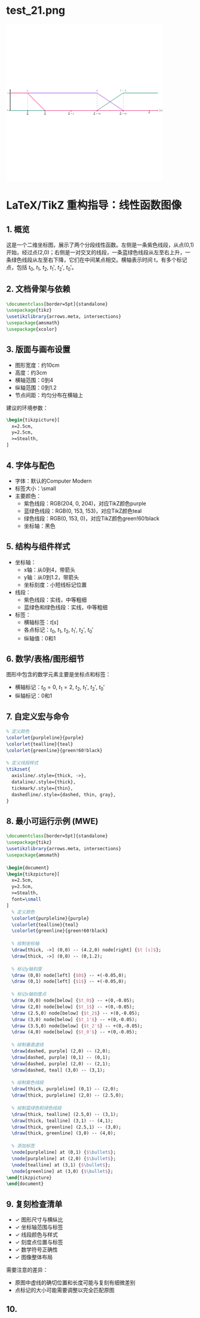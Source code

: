 # test_21.png

![test_21.png](../../../eval_dataset/images/test_21.png)

# LaTeX/TikZ 重构指导：线性函数图像

## 1. 概览

这是一个二维坐标图，展示了两个分段线性函数。左侧是一条紫色线段，从点(0,1)开始，经过点(2,0)；右侧是一对交叉的线段，一条蓝绿色线段从左至右上升，一条绿色线段从左至右下降，它们在中间某点相交。横轴表示时间 t，有多个标记点，包括 $t_0$, $t_1$, $t_2$, $t_1'$, $t_2'$, $t_0'$。

## 2. 文档骨架与依赖

```latex
\documentclass[border=5pt]{standalone}
\usepackage{tikz}
\usetikzlibrary{arrows.meta, intersections}
\usepackage{amsmath}
\usepackage{xcolor}
```

## 3. 版面与画布设置

- 图形宽度：约10cm
- 高度：约3cm
- 横轴范围：0到4
- 纵轴范围：0到1.2
- 节点间距：均匀分布在横轴上

建议的环境参数：
```latex
\begin{tikzpicture}[
  x=2.5cm,
  y=2.5cm,
  >=Stealth,
]
```

## 4. 字体与配色

- 字体：默认的Computer Modern
- 标签大小：\small
- 主要颜色：
  - 紫色线段：RGB(204, 0, 204)，对应TikZ颜色purple
  - 蓝绿色线段：RGB(0, 153, 153)，对应TikZ颜色teal
  - 绿色线段：RGB(0, 153, 0)，对应TikZ颜色green!60!black
  - 坐标轴：黑色

## 5. 结构与组件样式

- 坐标轴：
  - x轴：从0到4，带箭头
  - y轴：从0到1.2，带箭头
  - 坐标刻度：小短线标记位置
- 线段：
  - 紫色线段：实线，中等粗细
  - 蓝绿色和绿色线段：实线，中等粗细
- 标签：
  - 横轴标签：$t [s]$
  - 各点标记：$t_0$, $t_1$, $t_2$, $t_1'$, $t_2'$, $t_0'$
  - 纵轴值：0和1

## 6. 数学/表格/图形细节

图形中包含的数学元素主要是坐标点和标签：
- 横轴标记：$t_0=0$, $t_1=2$, $t_2$, $t_1'$, $t_2'$, $t_0'$
- 纵轴标记：0和1

## 7. 自定义宏与命令

```latex
% 定义颜色
\colorlet{purpleline}{purple}
\colorlet{tealline}{teal}
\colorlet{greenline}{green!60!black}

% 定义线段样式
\tikzset{
  axisline/.style={thick, ->},
  dataline/.style={thick},
  tickmark/.style={thin},
  dashedline/.style={dashed, thin, gray},
}
```

## 8. 最小可运行示例 (MWE)

```latex
\documentclass[border=5pt]{standalone}
\usepackage{tikz}
\usetikzlibrary{arrows.meta, intersections}
\usepackage{amsmath}

\begin{document}
\begin{tikzpicture}[
  x=2.5cm, 
  y=2.5cm, 
  >=Stealth,
  font=\small
]
  % 定义颜色
  \colorlet{purpleline}{purple}
  \colorlet{tealline}{teal}
  \colorlet{greenline}{green!60!black}
  
  % 绘制坐标轴
  \draw[thick, ->] (0,0) -- (4.2,0) node[right] {$t [s]$};
  \draw[thick, ->] (0,0) -- (0,1.2);
  
  % 标记y轴刻度
  \draw (0,0) node[left] {$0$} -- +(-0.05,0);
  \draw (0,1) node[left] {$1$} -- +(-0.05,0);
  
  % 标记x轴刻度点
  \draw (0,0) node[below] {$t_0$} -- +(0,-0.05);
  \draw (2,0) node[below] {$t_1$} -- +(0,-0.05);
  \draw (2.5,0) node[below] {$t_2$} -- +(0,-0.05);
  \draw (3,0) node[below] {$t_1'$} -- +(0,-0.05);
  \draw (3.5,0) node[below] {$t_2'$} -- +(0,-0.05);
  \draw (4,0) node[below] {$t_0'$} -- +(0,-0.05);
  
  % 绘制垂直虚线
  \draw[dashed, purple] (2,0) -- (2,0);
  \draw[dashed, purple] (0,1) -- (0,1);
  \draw[dashed, purple] (2,0) -- (2,1);
  \draw[dashed, teal] (3,0) -- (3,1);
  
  % 绘制紫色线段
  \draw[thick, purpleline] (0,1) -- (2,0);
  \draw[thick, purpleline] (2,0) -- (2.5,0);
  
  % 绘制蓝绿色和绿色线段
  \draw[thick, tealline] (2.5,0) -- (3,1);
  \draw[thick, tealline] (3,1) -- (4,1);
  \draw[thick, greenline] (2.5,1) -- (3,0);
  \draw[thick, greenline] (3,0) -- (4,0);
  
  % 添加标签
  \node[purpleline] at (0,1) {$\bullet$};
  \node[purpleline] at (2,0) {$\bullet$};
  \node[tealline] at (3,1) {$\bullet$};
  \node[greenline] at (3,0) {$\bullet$};
\end{tikzpicture}
\end{document}
```

## 9. 复刻检查清单

- ✓ 图形尺寸与横纵比
- ✓ 坐标轴范围与标签
- ✓ 线段颜色与样式
- ✓ 刻度点位置与标签
- ✓ 数学符号正确性
- ✓ 图像整体布局

需要注意的差异：
- 原图中虚线的确切位置和长度可能与复刻有细微差别
- 点标记的大小可能需要调整以完全匹配原图

## 10.
